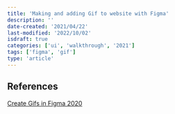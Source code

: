 ```yaml
---
title: 'Making and adding Gif to website with Figma'
description: ''
date-created: '2021/04/22'
last-modified: '2022/10/02'
isdraft: true
categories: ['ui', 'walkthrough', '2021']
tags: ['figma', 'gif']
type: 'article'
---
```


## References

[Create Gifs in Figma 2020](https://www.youtube.com/watch?v=hRd0rPbU8-o)
